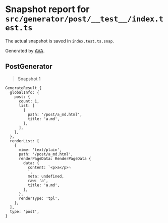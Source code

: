 # Snapshot report for `src/generator/post/__test__/index.test.ts`

The actual snapshot is saved in `index.test.ts.snap`.

Generated by [AVA](https://avajs.dev).

## PostGenerator

> Snapshot 1

    GenerateResult {
      globalInfo: {
        post: {
          count: 1,
          list: [
            {
              path: '/post/a_md.html',
              title: 'a.md',
            },
          ],
        },
      },
      renderList: [
        {
          mime: 'text/plain',
          path: '/post/a_md.html',
          renderPageData: RenderPageData {
            data: {
              content: `<p>a</p>␊
              `,
              meta: undefined,
              raw: 'a',
              title: 'a.md',
            },
          },
          renderType: 'tpl',
        },
      ],
      type: 'post',
    }
